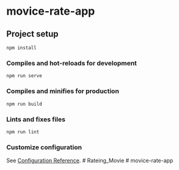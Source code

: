 # movice-rate-app

## Project setup
```
npm install
```

### Compiles and hot-reloads for development
```
npm run serve
```

### Compiles and minifies for production
```
npm run build
```

### Lints and fixes files
```
npm run lint
```

### Customize configuration
See [Configuration Reference](https://cli.vuejs.org/config/).
#   R a t e i n g _ M o v i e  
 #   m o v i c e - r a t e - a p p  
 